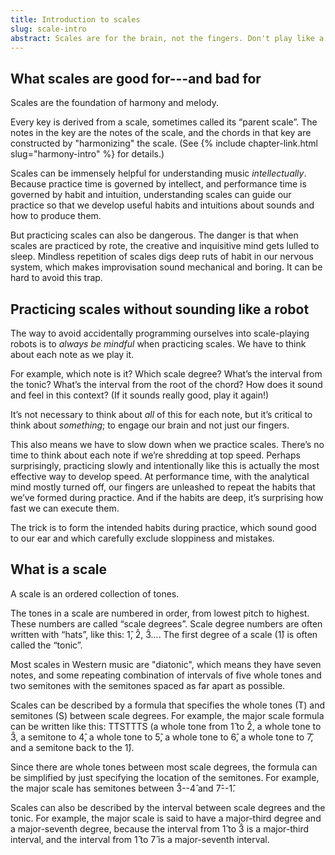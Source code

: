 ```yaml
---
title: Introduction to scales
slug: scale-intro
abstract: Scales are for the brain, not the fingers. Don't play like a robot.
---
```


## What scales are good for---and bad for

Scales are the foundation of harmony and melody.

Every key is derived from a scale, 
sometimes called its “parent scale”.
The notes in the key are the notes of the scale, 
and the chords in that key are constructed by "harmonizing" the scale.
(See {% include chapter-link.html slug="harmony-intro" %} for details.)

Scales can be immensely helpful for understanding music *intellectually*. 
Because practice time is governed by intellect,
and performance time is governed by habit and intuition,
understanding scales can guide our practice so that we develop useful habits and intuitions about sounds and how to produce them. 

But practicing scales can also be dangerous. 
The danger is that when scales are practiced by rote, 
the creative and inquisitive mind gets lulled to sleep. 
Mindless repetition of scales digs deep ruts of habit in our nervous system, 
which makes improvisation sound mechanical and boring. 
It can be hard to avoid this trap. 

## Practicing scales without sounding like a robot 

The way to avoid accidentally programming ourselves into scale-playing robots is to *always be mindful* when practicing scales. 
We have to think about each note as we play it. 

For example, which note is it? 
Which scale degree? 
What’s the interval from the tonic? 
What’s the interval from the root of the chord? 
How does it sound and feel in this context? 
(If it sounds really good, play it again!)

It’s not necessary to think about *all* of this for each note, 
but it’s critical to think about *something*; 
to engage our brain and not just our fingers.

This also means we have to slow down when we practice scales. 
There’s no time to think about each note if we’re shredding at top speed.
Perhaps surprisingly, 
practicing slowly and intentionally like this is actually the most effective way to develop speed. 
At performance time, with the analytical mind mostly turned off, 
our fingers are unleashed to repeat the habits that we’ve formed during practice. 
And if the habits are deep, it’s surprising how fast we can execute them.

The trick is to form the intended habits during practice, 
which sound good to our ear and which carefully exclude sloppiness and mistakes. 

## What is a scale

A scale is an ordered collection of tones.

The tones in a scale are numbered in order,
from lowest pitch to highest. 
These numbers are called “scale degrees”. 
Scale degree numbers are often written with “hats”, 
like this: 1&#x302;, 2&#x302;, 3&#x302;.... 
The first degree of a scale (1&#x302;) is often called the “tonic”. 

Most scales in Western music are "diatonic",
which means they have seven notes,
and some repeating combination of intervals of five whole tones and two semitones
with the semitones spaced as far apart as possible. 

Scales can be described by a formula that specifies the whole tones (T) and semitones (S) between scale degrees. 
For example, the major scale formula can be written like this: 
TTSTTTS (a whole tone from 1&#x302; to 2&#x302;, 
a whole tone to 3&#x302;, 
a semitone to 4&#x302;,
a whole tone to 5&#x302;,
a whole tone to 6&#x302;,
a whole tone to 7&#x302;,
and a semitone back to the 1&#x302;).

Since there are whole tones between most scale degrees,
the formula can be simplified by just specifying the location of the semitones.
For example, the major scale has semitones between 3&#x302;--4&#x302; and 7&#x302;--1&#x302;.

Scales can also be described by the interval between scale degrees and the tonic. 
For example, 
the major scale is said to have a major-third degree and a major-seventh degree, 
because the interval from 1&#x302; to 3&#x302; is a major-third interval, 
and the interval from 1&#x302; to 7&#x302; is a major-seventh interval.
